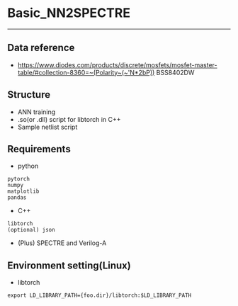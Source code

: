 # Basic_NN2SPECTRE
---

## Data reference
- https://www.diodes.com/products/discrete/mosfets/mosfet-master-table/#collection-8360=~(Polarity~(~'N*2bP)) BSS8402DW 

## Structure
- ANN training
- .so(or .dll) script for libtorch in C++
- Sample netlist script

## Requirements
- python
```
pytorch
numpy
matplotlib
pandas
```

- C++
```
libtorch
(optional) json
```

- (Plus) SPECTRE and Verilog-A

## Environment setting(Linux)
- libtorch
```
export LD_LIBRARY_PATH={foo.dir}/libtorch:$LD_LIBRARY_PATH 
```